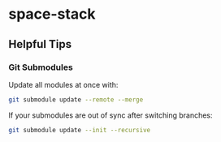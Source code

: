 # space-stack

## Helpful Tips

### Git Submodules
Update all modules at once with:
```bash
git submodule update --remote --merge
```
If your submodules are out of sync after switching branches:
```bash
git submodule update --init --recursive
```